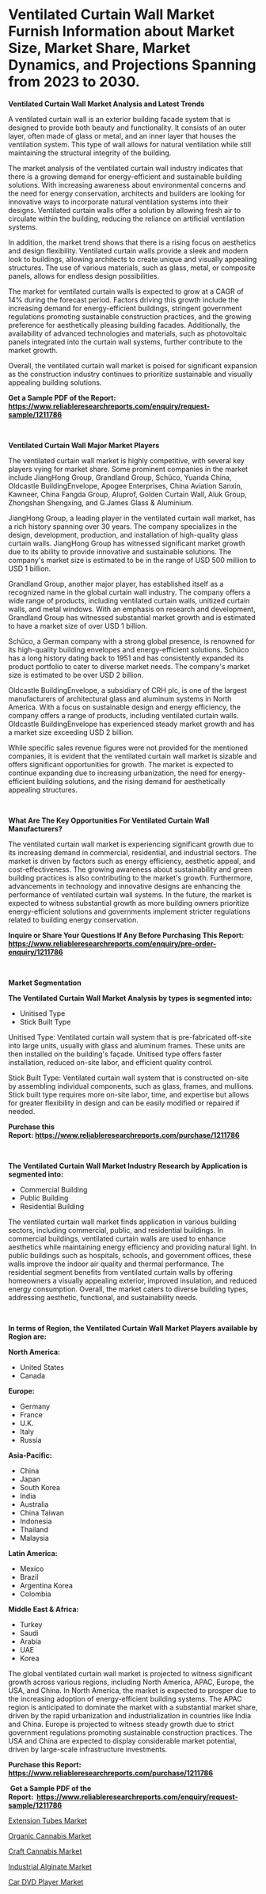 <p><h1>Ventilated Curtain Wall Market Furnish Information about Market Size, Market Share, Market Dynamics, and Projections Spanning from 2023 to 2030.</h1></p><p><strong>Ventilated Curtain Wall Market Analysis and Latest Trends</strong></p>
<p><p>A ventilated curtain wall is an exterior building facade system that is designed to provide both beauty and functionality. It consists of an outer layer, often made of glass or metal, and an inner layer that houses the ventilation system. This type of wall allows for natural ventilation while still maintaining the structural integrity of the building.</p><p>The market analysis of the ventilated curtain wall industry indicates that there is a growing demand for energy-efficient and sustainable building solutions. With increasing awareness about environmental concerns and the need for energy conservation, architects and builders are looking for innovative ways to incorporate natural ventilation systems into their designs. Ventilated curtain walls offer a solution by allowing fresh air to circulate within the building, reducing the reliance on artificial ventilation systems.</p><p>In addition, the market trend shows that there is a rising focus on aesthetics and design flexibility. Ventilated curtain walls provide a sleek and modern look to buildings, allowing architects to create unique and visually appealing structures. The use of various materials, such as glass, metal, or composite panels, allows for endless design possibilities.</p><p>The market for ventilated curtain walls is expected to grow at a CAGR of 14% during the forecast period. Factors driving this growth include the increasing demand for energy-efficient buildings, stringent government regulations promoting sustainable construction practices, and the growing preference for aesthetically pleasing building facades. Additionally, the availability of advanced technologies and materials, such as photovoltaic panels integrated into the curtain wall systems, further contribute to the market growth.</p><p>Overall, the ventilated curtain wall market is poised for significant expansion as the construction industry continues to prioritize sustainable and visually appealing building solutions.</p></p>
<p><strong>Get a Sample PDF of the Report:&nbsp; <a href="https://www.reliableresearchreports.com/enquiry/request-sample/1211786">https://www.reliableresearchreports.com/enquiry/request-sample/1211786</a></strong></p>
<p>&nbsp;</p>
<p><strong>Ventilated Curtain Wall Major Market Players</strong></p>
<p><p>The ventilated curtain wall market is highly competitive, with several key players vying for market share. Some prominent companies in the market include JiangHong Group, Grandland Group, Schüco, Yuanda China, Oldcastle BuildingEnvelope, Apogee Enterprises, China Aviation Sanxin, Kawneer, China Fangda Group, Aluprof, Golden Curtain Wall, Aluk Group, Zhongshan Shengxing, and G.James Glass & Aluminium.</p><p>JiangHong Group, a leading player in the ventilated curtain wall market, has a rich history spanning over 30 years. The company specializes in the design, development, production, and installation of high-quality glass curtain walls. JiangHong Group has witnessed significant market growth due to its ability to provide innovative and sustainable solutions. The company's market size is estimated to be in the range of USD 500 million to USD 1 billion.</p><p>Grandland Group, another major player, has established itself as a recognized name in the global curtain wall industry. The company offers a wide range of products, including ventilated curtain walls, unitized curtain walls, and metal windows. With an emphasis on research and development, Grandland Group has witnessed substantial market growth and is estimated to have a market size of over USD 1 billion.</p><p>Schüco, a German company with a strong global presence, is renowned for its high-quality building envelopes and energy-efficient solutions. Schüco has a long history dating back to 1951 and has consistently expanded its product portfolio to cater to diverse market needs. The company's market size is estimated to be over USD 2 billion.</p><p>Oldcastle BuildingEnvelope, a subsidiary of CRH plc, is one of the largest manufacturers of architectural glass and aluminum systems in North America. With a focus on sustainable design and energy efficiency, the company offers a range of products, including ventilated curtain walls. Oldcastle BuildingEnvelope has experienced steady market growth and has a market size exceeding USD 2 billion.</p><p>While specific sales revenue figures were not provided for the mentioned companies, it is evident that the ventilated curtain wall market is sizable and offers significant opportunities for growth. The market is expected to continue expanding due to increasing urbanization, the need for energy-efficient building solutions, and the rising demand for aesthetically appealing structures.</p></p>
<p>&nbsp;</p>
<p><strong>What Are The Key Opportunities For Ventilated Curtain Wall Manufacturers?</strong></p>
<p><p>The ventilated curtain wall market is experiencing significant growth due to its increasing demand in commercial, residential, and industrial sectors. The market is driven by factors such as energy efficiency, aesthetic appeal, and cost-effectiveness. The growing awareness about sustainability and green building practices is also contributing to the market's growth. Furthermore, advancements in technology and innovative designs are enhancing the performance of ventilated curtain wall systems. In the future, the market is expected to witness substantial growth as more building owners prioritize energy-efficient solutions and governments implement stricter regulations related to building energy conservation.</p></p>
<p><strong>Inquire or Share Your Questions If Any Before Purchasing This Report: <a href="https://www.reliableresearchreports.com/enquiry/pre-order-enquiry/1211786">https://www.reliableresearchreports.com/enquiry/pre-order-enquiry/1211786</a></strong></p>
<p>&nbsp;</p>
<p><strong>Market Segmentation</strong></p>
<p><strong>The Ventilated Curtain Wall Market Analysis by types is segmented into:</strong></p>
<p><ul><li>Unitised Type</li><li>Stick Built Type</li></ul></p>
<p><p>Unitised Type: Ventilated curtain wall system that is pre-fabricated off-site into large units, usually with glass and aluminum frames. These units are then installed on the building's façade. Unitised type offers faster installation, reduced on-site labor, and efficient quality control.</p><p>Stick Built Type: Ventilated curtain wall system that is constructed on-site by assembling individual components, such as glass, frames, and mullions. Stick built type requires more on-site labor, time, and expertise but allows for greater flexibility in design and can be easily modified or repaired if needed.</p></p>
<p><strong>Purchase this Report:&nbsp;<a href="https://www.reliableresearchreports.com/purchase/1211786">https://www.reliableresearchreports.com/purchase/1211786</a></strong></p>
<p>&nbsp;</p>
<p><strong>The Ventilated Curtain Wall Market Industry Research by Application is segmented into:</strong></p>
<p><ul><li>Commercial Building</li><li>Public Building</li><li>Residential Building</li></ul></p>
<p><p>The ventilated curtain wall market finds application in various building sectors, including commercial, public, and residential buildings. In commercial buildings, ventilated curtain walls are used to enhance aesthetics while maintaining energy efficiency and providing natural light. In public buildings such as hospitals, schools, and government offices, these walls improve the indoor air quality and thermal performance. The residential segment benefits from ventilated curtain walls by offering homeowners a visually appealing exterior, improved insulation, and reduced energy consumption. Overall, the market caters to diverse building types, addressing aesthetic, functional, and sustainability needs.</p></p>
<p>&nbsp;</p>
<p><strong>In terms of Region, the Ventilated Curtain Wall Market Players available by Region are:</strong></p>
<p>
    <p> <strong> North America: </strong>
        <ul>
            <li>United States</li>
            <li>Canada</li>
        </ul>
        </p> 
    <p> <strong> Europe: </strong>
        <ul>
            <li>Germany</li>
            <li>France</li>
            <li>U.K.</li>
            <li>Italy</li>
            <li>Russia</li>
        </ul>
        </p> 
    <p> <strong> Asia-Pacific: </strong>
        <ul>
            <li>China</li>
            <li>Japan</li>
            <li>South Korea</li>
            <li>India</li>
            <li>Australia</li>
            <li>China Taiwan</li>
            <li>Indonesia</li>
            <li>Thailand</li>
            <li>Malaysia</li>
        </ul>
        </p> 
    <p> <strong> Latin America: </strong>
        <ul>
            <li>Mexico</li>
            <li>Brazil</li>
            <li>Argentina Korea</li>
            <li>Colombia</li>
        </ul>
        </p> 
    <p> <strong> Middle East & Africa: </strong>
        <ul>
            <li>Turkey</li>
            <li>Saudi</li>
            <li>Arabia</li>
            <li>UAE</li>
            <li>Korea</li>
        </ul>
    </p>
    </p>
<p><p>The global ventilated curtain wall market is projected to witness significant growth across various regions, including North America, APAC, Europe, the USA, and China. In North America, the market is expected to prosper due to the increasing adoption of energy-efficient building systems. The APAC region is anticipated to dominate the market with a substantial market share, driven by the rapid urbanization and industrialization in countries like India and China. Europe is projected to witness steady growth due to strict government regulations promoting sustainable construction practices. The USA and China are expected to display considerable market potential, driven by large-scale infrastructure investments.</p></p>
<p><strong>Purchase this Report: <a href="https://www.reliableresearchreports.com/purchase/1211786">https://www.reliableresearchreports.com/purchase/1211786</a></strong></p>
<p>&nbsp;<strong>Get a Sample PDF of the Report:&nbsp;&nbsp;<a href="https://www.reliableresearchreports.com/enquiry/request-sample/1211786">https://www.reliableresearchreports.com/enquiry/request-sample/1211786</a></strong></p>
<p><strong></strong></p>
<p><p><a href="https://medium.com/@siennaferry2023/extension-tubes-market-size-growth-forecast-2023-2030-d1c44d859665">Extension Tubes Market</a></p><p><a href="https://www.linkedin.com/pulse/organic-cannabis-market-insights-players-forecast-till-2030/">Organic Cannabis Market</a></p><p><a href="https://www.linkedin.com/pulse/craft-cannabis-market-research-report-provides-thorough-industry/">Craft Cannabis Market</a></p><p><a href="https://www.linkedin.com/pulse/industrial-alginate-market-size-2023-2030-global-analysis/">Industrial Alginate Market</a></p><p><a href="https://medium.com/@lacyquitzon/car-dvd-player-market-size-growth-forecast-2023-2030-4d842307d5de">Car DVD Player Market</a></p></p>